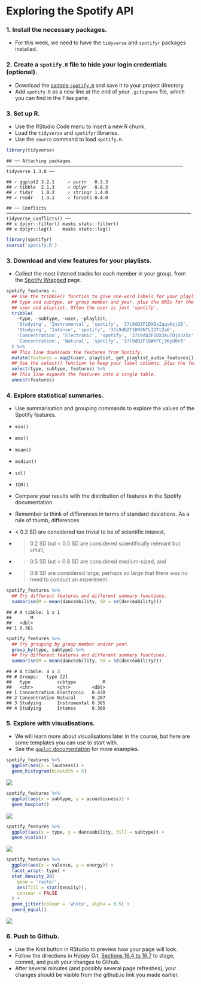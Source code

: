 Exploring the Spotify API
================

### 1\. Install the necessary packages.

  - For this week, we need to have the `tidyverse` and `spotifyr`
    packages installed.

### 2\. Create a `spotify.R` file to hide your login credentials (optional).

  - Download the [sample `spotify.R`](./spotify.R) and save it to your
    project directory.
  - Add `spotify.R` as a new line at the end of your `.gitignore` file,
    which you can find in the Files pane.

### 3\. Set up R.

  - Use the RStudio Code menu to insert a new R chunk.
  - Load the `tidyverse` and `spotifyr` libraries.
  - Use the `source` command to load `spotify.R`.

<!-- end list -->

``` r
library(tidyverse)
```

    ## ── Attaching packages ────────────────────────────────────────────────────────────────── tidyverse 1.3.0 ──

    ## ✓ ggplot2 3.2.1     ✓ purrr   0.3.3
    ## ✓ tibble  2.1.3     ✓ dplyr   0.8.3
    ## ✓ tidyr   1.0.2     ✓ stringr 1.4.0
    ## ✓ readr   1.3.1     ✓ forcats 0.4.0

    ## ── Conflicts ───────────────────────────────────────────────────────────────────── tidyverse_conflicts() ──
    ## x dplyr::filter() masks stats::filter()
    ## x dplyr::lag()    masks stats::lag()

``` r
library(spotifyr)
source('spotify.R')
```

### 3\. Download and view features for your playlists.

  - Collect the most listened tracks for each member in your group, from
    the [Spotify Wrapped](https://open.spotify.com/genre/2019-page)
    page.

<!-- end list -->

``` r
spotify_features <-
  ## Use the tribble() function to give one-word labels for your playlists, e.g.,
  ## type and subtype, or group member and year, plus the URIs for the Spotify
  ## user and playlist. Often the user is just 'spotify'.
  tribble(
    ~type, ~subtype, ~user, ~playlist,
    'Studying', 'Instrumental', 'spotify', '37i9dQZF1DX9sIqqvKsjG8',
    'Studying', 'Intense', 'spotify', '37i9dQZF1DX8NTLI2TtZa6',
    'Concentration', 'Electronic', 'spotify', '37i9dQZF1DX3XuTDjo5z5z',
    'Concentration', 'Natural', 'spotify', '37i9dQZF1DWYFCj3KyU0r0'
  ) %>% 
  ## This line downloads the features from Spotify.
  mutate(features = map2(user, playlist, get_playlist_audio_features)) %>% 
  ## Use the select() function to keep your label columns, plus the features.
  select(type, subtype, features) %>% 
  ## This line expands the features into a single table.
  unnest(features)
```

### 4\. Explore statistical summaries.

  - Use summarisation and grouping commands to explore the values of the
    Spotify features.

  - `min()`

  - `max()`

  - `mean()`

  - `median()`

  - `sd()`

  - `IQR()`

  - Compare your results with the distribution of features in the
    Spotify documentation.

  - Remember to think of differences in terms of standard deviations. As
    a rule of thumb, differences

  - \< 0.2 SD are considered too trivial to be of scientific interest,

  - > 0.2 SD but \< 0.5 SD are considered scientifically relevant but
    > small,

  - > 0.5 SD but \< 0.8 SD are considered medium-sized, and

  - > 0.8 SD are considered large, perhaps so large that there was no
    > need to conduct an experiment.

<!-- end list -->

``` r
spotify_features %>% 
  ## Try different features and different summary functions.
  summarise(M = mean(danceability, SD = sd(danceability)))
```

    ## # A tibble: 1 x 1
    ##       M
    ##   <dbl>
    ## 1 0.361

``` r
spotify_features %>% 
  ## Try grouping by group member and/or year.
  group_by(type, subtype) %>% 
  ## Try different features and different summary functions.
  summarise(M = mean(danceability, SD = sd(danceability)))
```

    ## # A tibble: 4 x 3
    ## # Groups:   type [2]
    ##   type          subtype          M
    ##   <chr>         <chr>        <dbl>
    ## 1 Concentration Electronic   0.430
    ## 2 Concentration Natural      0.207
    ## 3 Studying      Instrumental 0.365
    ## 4 Studying      Intense      0.360

### 5\. Explore with visualisations.

  - We will learn more about visualisations later in the course, but
    here are some templates you can use to start with.
  - See the [`ggplot` documentation](https://ggplot.tidyverse.org/) for
    more examples.

<!-- end list -->

``` r
spotify_features %>% 
  ggplot(aes(x = loudness)) +
  geom_histogram(binwidth = 5)
```

![](everyday-w08-c_files/figure-gfm/unnamed-chunk-4-1.png)<!-- -->

``` r
spotify_features %>% 
  ggplot(aes(x = subtype, y = acousticness)) +
  geom_boxplot()
```

![](everyday-w08-c_files/figure-gfm/unnamed-chunk-5-1.png)<!-- -->

``` r
spotify_features %>% 
  ggplot(aes(x = type, y = danceability, fill = subtype)) +
  geom_violin()
```

![](everyday-w08-c_files/figure-gfm/unnamed-chunk-6-1.png)<!-- -->

``` r
spotify_features %>% 
  ggplot(aes(x = valence, y = energy)) + 
  facet_wrap(~ type) +
  stat_density_2d(
    geom = 'raster', 
    aes(fill = stat(density)), 
    contour = FALSE
  ) + 
  geom_jitter(colour = 'white', alpha = 0.5) + 
  coord_equal()
```

![](everyday-w08-c_files/figure-gfm/unnamed-chunk-7-1.png)<!-- -->

### 6\. Push to Github.

  - Use the Knit button in RStudio to preview how your page will look.
  - Follow the directions in *Happy Git*, [Sections 16.4
    to 16.7](https://happygitwithr.com/existing-github-first.html#stage-and-commit)
    to stage, commit, and push your changes to Github.
  - After several minutes (and possibly several page refreshes), your
    changes should be visible from the github.io link you made earlier.
